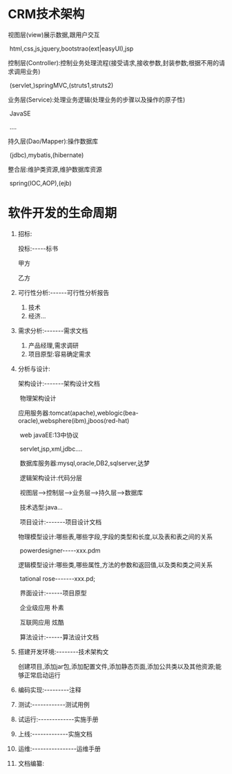 # CRM技术架构

视图层(view)展示数据,跟用户交互

​	html,css,js,jquery,bootstrao(ext|easyUI),jsp

控制层(Controller):控制业务处理流程(接受请求,接收参数,封装参数;根据不用的请求调用业务)

​	(servlet,)springMVC,(struts1,struts2)

业务层(Service):处理业务逻辑(处理业务的步骤以及操作的原子性)

​	JavaSE

​	....

持久层(Dao/Mapper):操作数据库

​	(jdbc),mybatis,(hibernate)

整合层:维护类资源,维护数据库资源

​	spring(IOC,AOP),(ejb)

# 软件开发的生命周期

1. 招标:

   投标:-----标书

   甲方

   乙方

2. 可行性分析:------可行性分析报告

   1. 技术
   2. 经济...

3. 需求分析:-------需求文档

   1. 产品经理,需求调研
   2. 项目原型:容易确定需求

4. 分析与设计:

   架构设计:-------架构设计文档

   ​	物理架构设计

   ​		应用服务器:tomcat(apache),weblogic(bea-oracle),websphere(ibm),jboos(red-hat)

   ​			web javaEE:13中协议

   ​				servlet,jsp,xml,jdbc....

   ​		数据库服务器:mysql,oracle,DB2,sqlserver,达梦

   ​		逻辑架构设计:代码分层

   ​			视图层-->控制层-->业务层-->持久层-->数据库

   ​		技术选型:java...

   ​	项目设计:-------项目设计文档

   ​		物理模型设计:哪些表,哪些字段,字段的类型和长度,以及表和表之间的关系

   ​			powerdesigner-----xxx.pdm

   ​		逻辑模型设计:哪些类,哪些属性,方法的参数和返回值,以及类和类之间关系

   ​			tational rose-------xxx.pd;

   ​	界面设计:------项目原型

   ​			企业级应用 朴素

   ​			互联网应用 炫酷

   ​	算法设计:------算法设计文档

5. 搭建开发环境:--------技术架构文

   创建项目,添加jar包,添加配置文件,添加静态页面,添加公共类以及其他资源;能够正常启动运行

6. 编码实现:---------注释

7. 测试:------------测试用例

8. 试运行:-------------实施手册

9. 上线:-------------实施文档

10. 运维:----------------运维手册

11. 文档编纂:

